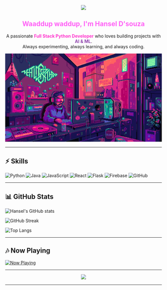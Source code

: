<!-- Header Typing -->
<p align="center">
  <a href="https://git.io/typing-svg">
    <img src="https://readme-typing-svg.herokuapp.com?font=Press+Start+2P&size=18&duration=2500&pause=1000&color=FF61F6&center=true&vCenter=true&width=900&lines=Heyloo!+I'm+Hansel+Thomas+D'souza;Full+Stack+Python+Dev+⚡;Exploring+AI+🤖;Always+Developing+%26+Learning">
  </a>
</p>


<!-- Intro Section -->
<!-- Intro Section -->
<h2 align="center">
  <span style="color:#FF61F6;"> Waaddup waddup, I'm Hansel D'souza</span>
</h2>

<p align="center">
  A passionate <b><span style="color:#FF33CC;">Full Stack Python Developer</span></b> 
  who loves building projects with <span style="color:#8E44AD;"><b>AI & ML</b></span>.<br>
  Always experimenting, always learning, and always coding. 
</p>







<!-- Retro GIF -->
<p align="center">
  <img src="https://github.com/hansel06/hansel06/blob/dbb500cb22e418e98b36b862f25aebbe60638efa/retro.gif" width="1000px">
</p>

---

## ⚡ Skills  

![Python](https://img.shields.io/badge/Python-FF61F6?style=for-the-badge&logo=python&logoColor=white)
![Java](https://img.shields.io/badge/Java-9B59B6?style=for-the-badge&logo=java&logoColor=white)
![JavaScript](https://img.shields.io/badge/JavaScript-8E44AD?style=for-the-badge&logo=javascript&logoColor=yellow)
![React](https://img.shields.io/badge/React-FF00FF?style=for-the-badge&logo=react&logoColor=white)
![Flask](https://img.shields.io/badge/Flask-FF33CC?style=for-the-badge&logo=flask&logoColor=white)
![Firebase](https://img.shields.io/badge/Firebase-6A0DAD?style=for-the-badge&logo=firebase&logoColor=yellow)
![GitHub](https://img.shields.io/badge/GitHub-FF61F6?style=for-the-badge&logo=github&logoColor=white)

---

## 📊 GitHub Stats  

![Hansel's GitHub stats](https://github-readme-stats.vercel.app/api?username=hansel06&show_icons=true&theme=radical&title_color=FF61F6&icon_color=FF33CC&text_color=E1E1E1&bg_color=000000)

![GitHub Streak](https://streak-stats.demolab.com?user=hansel06&theme=radical&background=000000&border=FF61F6&stroke=FF61F6&ring=FF33CC&fire=FF61F6&currStreakLabel=FF33CC)

![Top Langs](https://github-readme-stats.vercel.app/api/top-langs/?username=hansel06&layout=compact&theme=radical&bg_color=000000&title_color=FF61F6&text_color=E1E1E1)

---

## 🎶 Now Playing  

[![Now Playing](https://img.shields.io/badge/🎵_Track-Your_Youtube_Music_Song-FF61F6?style=for-the-badge&logo=youtube&logoColor=white)](https://music.youtube.com/)

---

<p align="center">
  <img src="https://media.giphy.com/media/xT9IgvEbi9Mp8gifxO/giphy.gif" width="500px">
</p>

---
